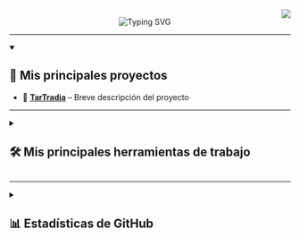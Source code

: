<!-- Contador de visitas -->
<img align="right" src="https://visitor-badge.laobi.icu/badge?page_id=dhernandezg2.dhernandezg2" />

<!-- Texto animado -->
<p align="center">
  <img src="https://readme-typing-svg.herokuapp.com?font=Fira+Code&size=26&pause=1000&color=6C63FF&center=true&vCenter=true&width=600&lines=Hi+there+👋;Soy+Diego+Hern%C3%A1ndez+%F0%9F%98%8E;Bienvenido+a+mi+perfil+%F0%9F%9A%80&repeat=true" alt="Typing SVG" />
</p>

---

<details open> 
  <summary><h2>📘 Mis principales proyectos</h2></summary>
<ul align="left">
  <li>🔹 <a href="https://github.com/amingom/TarTradia"><b>TarTradia</b></a> – Breve descripción del proyecto</li>
</ul>
</details>

---

<details> 
  <summary><h2>🛠️ Mis principales herramientas de trabajo</h2></summary>

  <h3>👨‍💻 Lenguajes de programación</h3>
  <p align="left">
    <img alt="C++" src="https://custom-icon-badges.demolab.com/badge/C++-9C033A.svg?logo=cpp2&logoColor=white"/>
    <img alt="C#" src="https://custom-icon-badges.demolab.com/badge/C%23-68217A.svg?logo=cs2&logoColor=white"/>
    <img alt="HTML" src="https://img.shields.io/badge/HTML-E34F26.svg?logo=html5&logoColor=white"/>
    <img alt="Java" src="https://custom-icon-badges.demolab.com/badge/Java-007396.svg?logo=java&logoColor=white"/>
    <img alt="Node.js" src="https://img.shields.io/badge/Node.js-43853D.svg?logo=node.js&logoColor=white"/>
    <img alt="Scratch" src="https://img.shields.io/badge/Scratch-4D97FF.svg?logo=scratch&logoColor=white"/>
    <img alt="SQL" src="https://custom-icon-badges.demolab.com/badge/SQL-025E8C.svg?logo=database&logoColor=white"/>
    <img alt="TypeScript" src="https://img.shields.io/badge/TypeScript-007ACC.svg?logo=typescript&logoColor=white"/>
     <img alt="Python" src="https://img.shields.io/badge/Python-3776AB.svg?logo=python&logoColor=white">
  </p>

  <h3>📚 Frameworks y librerías</h3>
  <p align="left">
    <img alt="Arduino" src="https://img.shields.io/badge/-Arduino-00979D?logo=Arduino&logoColor=white"/>
    <img alt="Deno JS" src="https://img.shields.io/badge/deno%20js-000000?logo=deno&logoColor=white"/>
    <img alt="NPM" src="https://img.shields.io/badge/NPM-%23CB3837.svg?logo=npm&logoColor=white"/>
    <img alt="TypeGraphQL" src="https://img.shields.io/badge/-TypeGraphQL-%23C04392?style=flat"/>
  </p>

  <h3>🗄️ Bases de datos y Cloud Hosting</h3>
  <p align="left">
    <img alt="MongoDB" src="https://img.shields.io/badge/MongoDB-4ea94b.svg?logo=mongodb&logoColor=white"/>
    <img alt="MySQL" src="https://img.shields.io/badge/MySQL-00f.svg?logo=mysql&logoColor=white"/>
    <img alt="Notion" src="https://img.shields.io/badge/Notion-010101.svg?logo=notion&logoColor=white"/>
    <img alt="Repl.it" src="https://img.shields.io/badge/Replit-0D101E.svg?logo=Replit&logoColor=white"/>
    <img alt="Apollo-GraphQL" src="https://img.shields.io/badge/-ApolloGraphQL-311C87?logo=apollo-graphql"/>
    <img alt="Cisco" src="https://img.shields.io/badge/Cisco-1BA0D7.svg?logo=cisco&logoColor=white"/>
  </p>

  <h3>⚙️ Software y herramientas</h3>
  <p align="left">
    <img alt="Git" src="https://img.shields.io/badge/Git-F05033.svg?logo=git&logoColor=white"/>
    <img alt="GitHub Desktop" src="https://img.shields.io/badge/GitHub%20Desktop-8034A9.svg?logo=github&logoColor=white"/>
    <img alt="Sheets" src="https://img.shields.io/badge/Sheets-34A853.svg?logo=google-sheets&logoColor=white"/>
    <img alt="Postman" src="https://img.shields.io/badge/Postman-FF6C37?logo=postman&logoColor=white"/>
    <img alt="Stack Overflow" src="https://img.shields.io/badge/-Stack%20Overflow-FE7A16?logo=stack-overflow&logoColor=white"/>
    <img alt="VSCode" src="https://img.shields.io/badge/Visual%20Studio%20Code-0078d7.svg?logo=visual-studio-code&logoColor=white"/>
    <img alt="Blender" src="https://img.shields.io/badge/Blender-F5792A.svg?logo=blender&logoColor=white"/>
    <img alt="Adobe Acrobat Reader" src="https://img.shields.io/badge/Adobe%20Acrobat-EC1C24.svg?logo=adobe-acrobat-reader&logoColor=white"/>
    <img alt="Jira" src="https://img.shields.io/badge/Jira-0052CC.svg?logo=jira&logoColor=white"/>
    <img alt="Confluence" src="https://img.shields.io/badge/Confluence-172BF4.svg?logo=confluence&logoColor=white"/>
    <img alt="Canva" src="https://img.shields.io/badge/Canva-00C4CC.svg?logo=canva&logoColor=white"/>
  </p>

</details>

---

<details> 
  <summary><h2>📊 Estadísticas de GitHub</h2></summary>
  <div align="center">
    <img src="https://github-readme-stats.vercel.app/api?username=dhernandezg2&theme=cobalt&hide_border=false&include_all_commits=true&count_private=true" />
</div>
<div align="center">
    <img src="https://github-readme-stats.vercel.app/api/top-langs/?username=dhernandezg2&theme=cobalt&hide_border=false&include_all_commits=true&count_private=true&layout=compact" />
</div>
</details>
